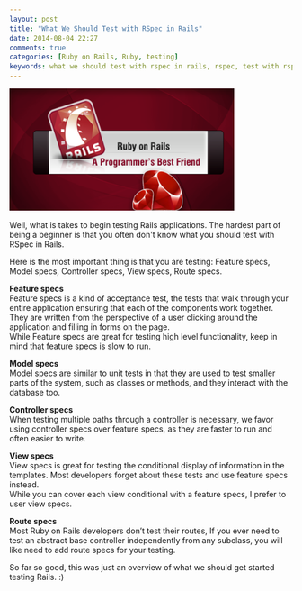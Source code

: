 ```yaml
---
layout: post
title: "What We Should Test with RSpec in Rails"
date: 2014-08-04 22:27
comments: true
categories: [Ruby on Rails, Ruby, testing]
keywords: what we should test with rspec in rails, rspec, test with rspec
---
```


<p>
  <img src="/images/ruby_on_rails.png" width="400" />
</p>

<p>
  Well, what is takes to begin testing Rails applications. The hardest part of being a beginner is that you often don't know what you should test with RSpec in Rails.
</p>

<p>
  Here is the most important thing is that you are testing: Feature specs, Model specs, Controller specs, View specs, Route specs.
</p>

<p>
  <strong>Feature specs</strong><br/>
  Feature specs is a kind of acceptance test, the tests that walk through your entire application ensuring that each of the components work together.<br/>
  They are written from the perspective of a user clicking around the application and filling in forms on the page.<br/>
  While Feature specs are great for testing high level functionality, keep in mind that feature specs is slow to run.
</p>

<p>
  <strong>Model specs</strong><br/>
  Model specs are similar to unit tests in that they are used to test smaller parts of the system, such as classes or methods, and they interact with the database too.
</p>

<p>
  <strong>Controller specs</strong><br/>
  When testing multiple paths through a controller is necessary, we favor using controller specs over feature specs, as they are faster to run and often easier to write.
</p>

<p>
  <strong>View specs</strong><br/>
  View specs is great for testing the conditional display of information in the templates. Most developers forget about these tests and use feature specs instead.<br/>
  While you can cover each view conditional with a feature specs, I prefer to user view specs.
</p>

<p>
  <strong>Route specs</strong><br/>
  Most Ruby on Rails developers don’t test their routes, If you ever need to test an abstract base controller independently from any subclass, you will like need to add route specs for your testing.
</p>

<p>
  So far so good, this was just an overview of what we should get started testing Rails. :)
</p>